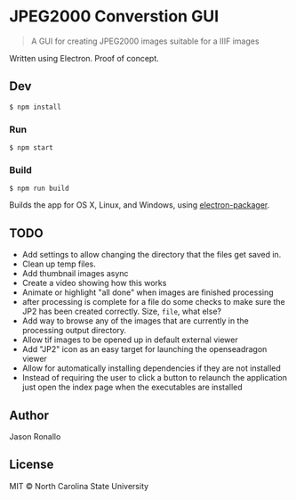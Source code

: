 # JPEG2000 Converstion GUI

> A GUI for creating JPEG2000 images suitable for a IIIF images

Written using Electron. Proof of concept.

## Dev

```shell
$ npm install
```

### Run

```shell
$ npm start
```

### Build

```shell
$ npm run build
```

Builds the app for OS X, Linux, and Windows, using [electron-packager](https://github.com/maxogden/electron-packager).

## TODO
- Add settings to allow changing the directory that the files get saved in.
- Clean up temp files.
- Add thumbnail images async
- Create a video showing how this works
- Animate or highlight "all done" when images are finished processing
- after processing is complete for a file do some checks to make sure the JP2 has been created correctly. Size, `file`, what else?
- Add way to browse any of the images that are currently in the processing output directory.
- Allow tif images to be opened up in default external viewer
- Add "JP2" icon as an easy target for launching the openseadragon viewer
- Allow for automatically installing dependencies if they are not installed
- Instead of requiring the user to click a button to relaunch the application just open the index page when the executables are installed

## Author

Jason Ronallo

## License

MIT © North Carolina State University

